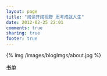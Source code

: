 ```yaml
---
layout: page
title: "阅读开阔视野 思考成就人生"
date: 2012-02-25 22:01
comments: true
sharing: true
footer: true
---
```


{% img /images/blogImgs/about.jpg %}

<a href="/books/mybook.html">书单</a>
